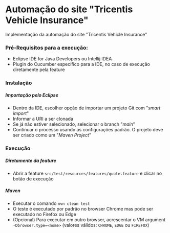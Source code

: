 # Automação do site "Tricentis Vehicle Insurance"
Implementação da automação do site "Tricentis Vehicle Insurance"

### Pré-Requisitos para a execução:
- Eclipse IDE for Java Developers ou Intellij IDEA
- Plugin do Cucumber específico para a IDE, no caso de execução diretamente pela feature

### Instalação

##### Importação pelo Eclipse
- Dentro da IDE, escolher opção de importar um projeto Git com "*smart import*"
- Informar a URI a ser clonada
- Se já não estiver selecionado, selecionar o branch "*main*"
- Continuar o processo usando as configurações padrão. O projeto deve ser criado como um "*Maven Project*"

### Execução
 
##### Diretamente da feature
- Abrir a feature ``src/test/resources/features/quote.feature`` e clicar no botão de execução

##### Maven
- Executar o comando ``mvn clean test``
- O teste é executado por padrão no browser Chrome mas pode ser executado no Firefox ou Edge
- (Opcional) Para executar em outro browser, acrescentar o VM argument ``-Dbrowser.type=<nome>`` (valores válidos: ``CHROME``, ``EDGE`` ou ``FIREFOX``)
